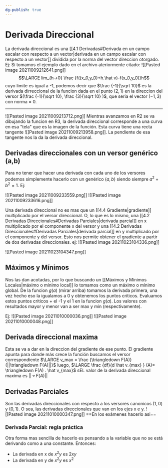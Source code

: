```yaml
---
dg-publish: true
---
```

# Derivada Direccional
La derivada direccional es una [[4.1 Derivadas#Derivada en un campo escalar con respecto a un vector|derivada en un campo escalar con respecto a un vector]] dividida por la norma del vector direccion otorgado.
Ej: Si tomamos el ejemplo dado en el archivo ateriormente citado: 
![[Pasted image 20211009212641.png]]
$$\LARGE lim_{h->0} \frac {f((x_0,y_0)+h.\hat v)-f(x_0,y_0)}h$$
cuyo limite es igual a -1, podemos decir que 
$\frac {-1}{\sqrt 10}$ es la derivada dirreccional de la funcion dada en el punto $(2,1)$ en la direccion del versor $(\frac {-1}{\sqrt 10}, \frac {3}{\sqrt 10} )$, que seria el vector $(-1, 3)$ con norma = 0.

---

![[Pasted image 20211009213712.png]]
Mientras avanzamos en R2 se va dibujando la funcion en R3, la derivada direccional corresponde a una curva en esa "tela"  que es la imagen de la función.
Esta curva tiene una recta tangente ![[Pasted image 20211009213958.png]].
La pendiente de esa tangente nos la da la derivada direccional.

## Derivadas direccionales con un versor genérico (a,b)

Para no tener que hacer una derivada con cada uno de los versores podemos simplemente hacerlo con un genérico $(a,b)$ siendo siempre $a^2+b^2=1$.
Ej:

![[Pasted image 20211009233559.png]]
![[Pasted image 20211009233616.png]]

Una derivada direccional no es mas que un [[4.4 Gradiente|gradiente]] multiplicado por el versor direccional. O, lo que es lo mismo, una [[4.2 Derivadas Direccionales#Derivadas Parciales|derivada parcial]] en x multiplicado por el componente x del versor y una [[4.2 Derivadas Direccionales#Derivadas Parciales|derivada parcial]] en y multiplicado por el componente y del versor. Esto nos permite obtener el gradiente a partir de dos derivadas direccionales.
ej:
![[Pasted image 20211023104336.png]]


![[Pasted image 20211023104347.png]]
## Máximos y Mínimos

Nos las dan acotadas, por lo que buscando un [[Máximos y Mínimos Locales|máximo o mínimo local]] lo tomamos como un máximo o mínimo global. De la funcion $g(a)$ (mirar arriba) tomamos la derivada primera, una vez hecho eso la igualamos a 0 y obtenemos los puntos criticos. Evaluamos estos puntos criticos + el -1 y el 1 en la funcion $g(a)$. Los valores con resultados mayor y menor van a ser max y min (respectivamente).

Ej: 
![[Pasted image 20211010000036.png]]
![[Pasted image 20211010000048.png]]

## Derivada direccional maxima
Esta se va a dar en la direccion del gradiente de ese punto. El gradiente apunta para donde más crece la función
buscamos el versor correspondiente $\LARGE v_max = \frac {\triangledown F(A)}{||\triangledown F(A)||}$
luego, $\LARGE \frac {df}{d \hat v_{max} } (A)= \triangledown F(A) . \hat v_{max}$ 
sEL valor de la derivada direccional maxima es $||\triangledown F(A)||$ 

## Derivadas Parciales
Son las derivadas direccionales con respecto a los versores canonicos $(1,0)$ y $(0,1)$. O sea, las derivadas direccionales que van en los ejes x e y.
![[Pasted image 20211010000347.png]]
==En los exámenes hacerlo asi==
### Derivada Parcial: regla práctica
Otra forma mas sencilla de hacerlo es pensando a la variable que no se está derivando como a una constante.
Entonces:
- La derivada en x de $x^2y$ es $2xy$
- La derivada en y de  $x^2y$ es $x^2$



